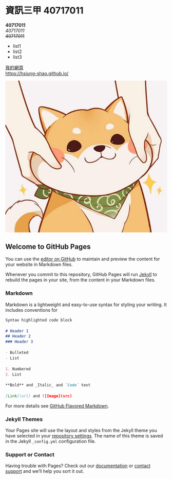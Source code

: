 # 資訊三甲  40717011   
**40717011**  
*40717011*  
~~40717011~~   

* list1
* list2
* list3   

[我的網頁](https://hsiung-shao.github.io/)  
https://hsiung-shao.github.io/   

![Hsiung-Shao](https://github.com/Hsiung-Shao/Hsiung-Shao.github.io/blob/main/image/image01.jpg)

## Welcome to GitHub Pages

You can use the [editor on GitHub](https://github.com/Hsiung-Shao/Hsiung-Shao.github.io/edit/main/README.md) to maintain and preview the content for your website in Markdown files.

Whenever you commit to this repository, GitHub Pages will run [Jekyll](https://jekyllrb.com/) to rebuild the pages in your site, from the content in your Markdown files.

### Markdown

Markdown is a lightweight and easy-to-use syntax for styling your writing. It includes conventions for

```markdown
Syntax highlighted code block

# Header 1
## Header 2
### Header 3

- Bulleted
- List

1. Numbered
2. List

**Bold** and _Italic_ and `Code` text

[Link](url) and ![Image](src)
```

For more details see [GitHub Flavored Markdown](https://guides.github.com/features/mastering-markdown/).

### Jekyll Themes

Your Pages site will use the layout and styles from the Jekyll theme you have selected in your [repository settings](https://github.com/Hsiung-Shao/Hsiung-Shao.github.io/settings). The name of this theme is saved in the Jekyll `_config.yml` configuration file.

### Support or Contact

Having trouble with Pages? Check out our [documentation](https://docs.github.com/categories/github-pages-basics/) or [contact support](https://support.github.com/contact) and we’ll help you sort it out.
